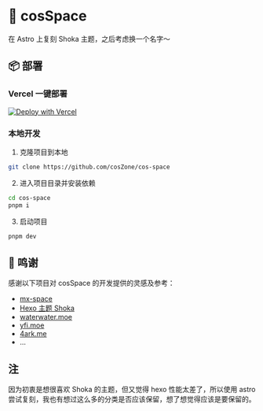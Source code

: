 # 🚀 cosSpace

在 Astro 上复刻 Shoka 主题，之后考虑换一个名字～

## 📦 部署

### Vercel 一键部署

[![Deploy with Vercel](https://vercel.com/button)](https://vercel.com/new/clone?repository-url=https%3A%2F%2Fgithub.com%2FcosZone%2Fcos-space&project-name=my-cos-space&repository-name=my-cos-space)

### 本地开发

1. 克隆项目到本地

```bash
git clone https://github.com/cosZone/cos-space
```

2. 进入项目目录并安装依赖

```bash
cd cos-space
pnpm i
```

3. 启动项目

```bash
pnpm dev
```

## 🙏 鸣谢

感谢以下项目对 cosSpace 的开发提供的灵感及参考：

- [mx-space](https://github.com/mx-space)
- [Hexo 主题 Shoka](https://shoka.lostyu.me/computer-science/note/theme-shoka-doc/)
- [waterwater.moe](https://github.com/lawvs/lawvs.github.io)
- [yfi.moe](https://github.com/yy4382/yfi.moe)
- [4ark.me](https://github.com/gd4Ark/gd4Ark.github.io)
- ...

## 注

因为初衷是想很喜欢 Shoka 的主题，但又觉得 hexo 性能太差了，所以使用 astro 尝试复刻，我也有想过这么多的分类是否应该保留，想了想觉得应该是要保留的。
